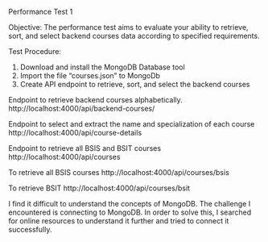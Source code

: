 Performance Test 1

Objective: The performance test aims to evaluate your ability to retrieve, sort, and select backend courses data according to specified requirements.

Test Procedure:
1.	Download and install the MongoDB Database tool
2.	Import the file “courses.json” to MongoDb
3.	Create API endpoint to retrieve, sort, and select the backend courses

Endpoint to retrieve backend courses alphabetically. 
http://localhost:4000/api/backend-courses/

Endpoint to select and extract the name and specialization of each course
http://localhost:4000/api/course-details

Endpoint to retrieve all BSIS and BSIT courses
http://localhost:4000/api/courses

To retrieve all BSIS courses
http://localhost:4000/api/courses/bsis

To retrieve BSIT
http://localhost:4000/api/courses/bsit

I find it difficult to understand the concepts of MongoDB. The challenge I encountered is connecting to MongoDB. In order to solve this, I searched for online resources to understand it further and tried to connect it successfully. 
